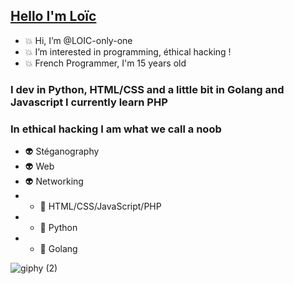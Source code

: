 <h2><u>Hello I'm Loïc</u></h2>

- 💥 Hi, I’m @LOIC-only-one
- 💥 I’m interested in programming, éthical hacking !
- 💥 French Programmer, I'm 15 years old

<h3>I dev in Python, HTML/CSS and a little bit in Golang and Javascript I currently learn PHP</h3>
<h3>In ethical hacking I am what we call a noob</h3>

- 👽 Stéganography   
- 👽 Web             
- 👽 Networking     
- - 🌟 HTML/CSS/JavaScript/PHP
- - 🌟 Python
- - 🌟 Golang
<!---
LOIC-only-one/LOIC-only-one is a ✨ special ✨ repository because its `README.md` (this file) appears on your GitHub profile.
You can click the Preview link to take a look at your changes.
--->

![giphy (2)](https://user-images.githubusercontent.com/75929039/115109160-6dacdc80-9f74-11eb-82cc-31ac85798586.gif)
